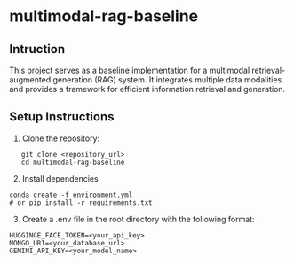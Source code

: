 # multimodal-rag-baseline
## Intruction
This project serves as a baseline implementation for a multimodal retrieval-augmented generation (RAG) system. It integrates multiple data modalities and provides a framework for efficient information retrieval and generation.

## Setup Instructions
1. Clone the repository:
```
   git clone <repository_url>
   cd multimodal-rag-baseline
```
2. Install dependencies
```
conda create -f environment.yml
# or pip install -r requirements.txt
```
3. Create a .env file in the root directory with the following format:
```
HUGGINGE_FACE_TOKEN=<your_api_key>
MONGO_URI=<your_database_url>
GEMINI_API_KEY=<your_model_name>
```